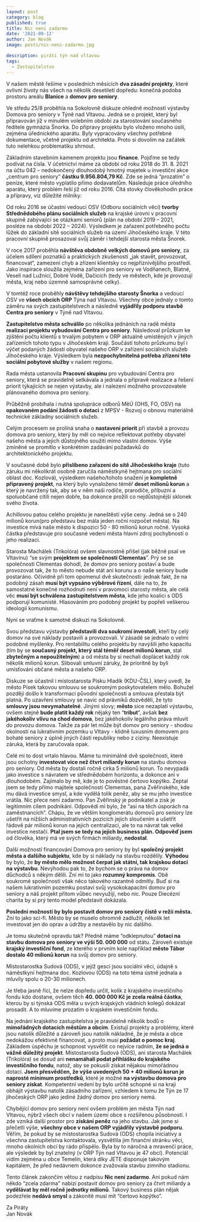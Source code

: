 ```yaml
---
layout: post
category: blog
published: true
title: Nic není zadarmo
date: '2021-09-12'
author: Jan Novák
image: posts/nic-neni-zadarmo.jpg

description: piráti týn nad vltavou
tags:
  - Zastupitelstvo
---
```

V našem městě řešíme v posledních měsících **dva zásadní projekty**, které ovlivní životy nás všech na několik desetiletí dopředu: konečná podoba prostoru areálu **Blanice** a **domov pro seniory**.

Ve středu 25/8 proběhla na Sokolovně diskuze ohledně možností výstavby Domova pro seniory v Týně nad Vltavou. Jedná se o projekt, který byl připravován již v minulém volebním období za starostování současného ředitele gymnázia Šnorka. Do přípravy projektu bylo vloženo mnoho úsilí, zejména úřednického aparátu. Byly vypracovány všechny potřebné dokumentace, včetně projektu od architekta. Proto si dovolím na začátek tuto nelehkou problematiku shrnout.

Základním stavebním kamenem projektu jsou **finance**. Pojďme se tedy podívat na čísla. V účetnictví máme za období od roku 2018 do 31. 8. 2021 na účtu 042 – nedokončený dlouhodobý hmotný majetek u investiční akce „centrum pro seniory“ **částku 9.956.804,79 Kč**. Zde se jedná “prozatím” o peníze, které město vyplatilo přímo dodavatelům. Následuje práce úředního aparátu, který problém řeší již od roku 2016. Čítá stovky člověkohodin práce a přípravy, viz důležité milníky:

Od roku 2016 se účastní vedoucí OSV (Odboru sociálních věcí) **tvorby Střednědobého plánu sociálních služeb** na krajské úrovni v pracovní skupině zabývající se otázkami seniorů (plán na období 2019 – 2021, posléze na období 2022 – 2024). Výsledkem je zařazení potřebného počtu lůžek do základní sítě sociálních služeb na území Jihočeského kraje. V této pracovní skupině prosazoval svůj záměr i tehdejší starosta města Šnorek.

V roce 2017 proběhla **návštěva obdobně velkých domovů pro seniory**, za účelem sdílení poznatků a praktických zkušeností „jak stavět, provozovat, financovat“, zamezení chyb a zřízení klientsky co nejpříznivějšího prostředí. Jako inspirace sloužila zejména zařízení  pro seniory ve Vodňanech, Blatné, Veselí nad Lužnicí, Dobré Vodě, Dačicích (tedy ve městech, kde je provozují města, kraj nebo územně samosprávné celky).

V tomtéž roce proběhly **návštěvy tehdejšího starosty Šnorka** a vedoucí OSV ve **všech obcích ORP** Týna nad Vltavou. Všechny obce jednaly o tomto záměru na svých zastupitelstvech a následně **vyjádřily podporu stavbě Centra pro seniory** v Týně nad Vltavou.

**Zastupitelstvo města schválilo** po několika jednáních na radě města **realizaci projektu vybudování Centra pro seniory**. Následoval průzkum ke zjištění počtu klientů s trvalým pobytem v ORP aktuálně umístěných v jiných zařízeních tohoto typu v Jihočeském kraji. Součástí tohoto průzkumu byl i výčet podaných žádostí obyvatel našeho ORP v zařízení sociálních služeb Jihočeského kraje. Výsledkem byla **nezpochybnitelná potřeba zřízení této sociální pobytové služby** v našem regionu.

Rada města ustanovila **Pracovní skupinu** pro vybudování Centra pro seniory, která se pravidelně setkávala a jednala o přípravě realizace a řešení priorit týkajících se nejen výstavby, ale i nalezení možného provozovatele plánovaného domova pro seniory.

Průběžně probíhala i nutná spolupráce odborů MěÚ (OHS, FO, OSV) na **opakovaném podání žádosti o dotaci** z MPSV - Rozvoj o obnovu materiálně technické základny sociálních služeb.

Celým procesem se prolíná snaha o **nastavení priorit** při stavbě a provozu domova pro seniory, který by měl co nejvíce reflektovat potřeby obyvatel našeho města a jejich důstojného soužití  mimo vlastní domov. Výše zmíněné se promítlo v konkrétním zadávání požadavků do architektonického projektu.

V současné době bylo **přislíbeno zařazení do sítě Jihočeského kraje** (tuto záruku mi několikrát osobně zaručila náměstkyně hejtmana pro sociální oblast doc. Kozlová), výsledkem našeho/tohoto snažení je **kompletně připravený projekt**, na který bylo vynaloženo téměř **deset milionů korun** a který je navržený tak, aby se v něm naši rodiče, prarodiče, příbuzní a spoluobčané cítili nejen dobře, ba dokonce prožili co nejdůstojnější sklonek svého života.

Achillovou patou celého projektu je naneštěstí výše ceny. Jedná se o 240 milionů korun(pro představu bez mála jeden roční rozpočet města). Na investice mívá naše město k dispozici 50 - 80 milionů korun ročně. Vysoká částka představuje pro současné vedení města hlavní zdroj pochybností o jeho realizaci.

Starosta Machálek (Trikolóra) ovšem slavnostně přišel (jak běžně psal ve Vltavínu) “se svým **projektem se společností Clementas**”. Prý se se společností Clementas dohodl, že domov pro seniory postaví a bude provozovat tak, že to město nebude stát ani korunu a o naše seniory bude postaráno. Očividně při tom opomenul dvě skutečnosti: jednak fakt, že na podobný zásah **musí být vypsáno výběrové řízení**, dále na to, že samostatné konečné rozhodnutí není v pravomoci starosty města, ale celá věc **musí být schválena zastupitelstvem města**, kde jeho koalici s ODS podporují komunisté. Hlasováním pro podobný projekt by popřeli veškerou ideologii komunismu.

Nyní se vraťme k samotné diskuzi na Sokolovně.

Svou představu výstavby **představili dva soukromí investoři**, kteří by celý domov na své náklady postavili a provozovali. V zásadě se jednalo o velmi podobné myšlenky. Pro rentabilitu celého projektu by navýšili jeho kapacitu (tím by se **současný projekt, který stál téměř deset milionů korun**, stal **zbytečným a nepoužitelným**) a od města by si nechali doplácet každý rok několik milionů korun. Slibovali smluvní záruky, že prioritně by byli umísťováni občané města a našeho ORP.

Diskuze se účastnil i místostarosta Písku Hladík (KDU-ČSL), který uvedl, že město Písek takovou smlouvu se soukromým poskytovatelem mělo. Bohužel později došlo k transformaci původní společnosti a smlouva přestala být platná. Po uzavření smlouvy se navíc od právníků dozvěděli, že tyto **smlouvy jsou nevymahatelné**. Jinými slovy; **město** sice nezaplatí výstavbu, ovšem stejně **bude platit každý rok** nějaký ten “**tribut**”, avšak **bez jakéhokoliv vlivu na chod domova**, bez jakéhokoliv legálního práva mluvit do provozu domova. Takže za pár let může být domov pro seniory - shodou okolností na lukrativním pozemku u Vltavy - klidně luxusním domovem pro bohaté seniory z úplně jiných částí republiky nebo z ciziny. Neexistuje záruka, která by zaručovala opak.

Celé mi to dost vrtalo hlavou. Máme tu minimálně dvě společnosti, které jsou ochotny **investovat více než čtvrt miliardy korun** na stavbu domova pro seniory. Od města by dostali ročně cirka 5 milionů korun. To nevypadá jako investice s návratem ve střednědobém horizontu, a dokonce ani v dlouhodobém. Zajímalo by mě, kde je to pověstné čertovo kopýtko. Zeptal jsem se tedy přímo majitele společnosti Clementas, pana Zvěřinského, kde mu dává investice smysl, a kde vydělá tolik peněz, aby se mu jeho investice vrátila. Nic přece není zadarmo. Pan Zvěřinský je podnikatel a zisk je legitimním cílem podnikání. Odpovědí mi bylo, že “asi na těch úsporách na zaměstnancích”. Chápu, že ve větším konglomerátu domovů pro seniory lze ušetřit na nižších administrativních pozicích jejich sloučením a ušetřit řádově pár milionů korun na jejich centralizaci, ale to na návrat tak velké investice nestačí. **Ptal jsem se tedy na jejich business plán. Odpověď jsem** od člověka, který má ve svých firmách miliardy, **nedostal**.

Další možností financování Domova pro seniory by byl **společný projekt města a dalšího subjektu**, kde by si náklady na stavbu rozdělily. **Výhodou** by bylo, že **by město mělo možnost čerpat jak státní, tak krajskou dotaci na výstavbu**. Nevýhodou pak to, že bychom se o práva na domov důchodců s někým dělili. Zní mi to jako **rozumný kompromis**. Obě soukromé společnosti však něco takového razantně odmítly. Buď si na našem lukrativním pozemku postaví svůj vysokokapacitní domov pro seniory a náš projekt přitom vůbec nevyužijí, nebo nic. Pouze Diecézní charita by si prý tento model představit dokázala.

**Poslední možností by bylo postavit domov pro seniory čistě v režii města.** Zní to jako sci-fi. Město by se muselo ohromně zadlužit, několik let investovat jen do oprav a údržby a nestavělo by nic dalšího.

Je tomu  skutečně opravdu tak? Předně máme “odklepnutou” **dotaci na stavbu domova pro seniory ve výši 50. 000 000** od státu. Zároveň existuje **krajský investiční fond**, ze kterého v prvním kole například **město Tábor dostalo 40 milionů korun** na svůj domov pro seniory.

Místostarostka Sudová (ODS), v jejíž gesci jsou sociální věci, údajně s náměstkyní hejtmana doc. Kozlovou (ODS) na toto téma ústně jednala a mluvily spolu o 20-30 milionech.

Je třeba jasně říci, že nelze dopředu určit, kolik z krajského investičního fondu kdo dostane, ovšem těch **40. 000 000 Kč je zcela reálná částka**, kterou by si týnská ODS měla u svých krajských vládních kolegů dokázat prosadit. A to mluvíme prozatím o krajském investičním fondu.

Na jednání krajského zastupitelstva je pravidelně několik bodů o **mimořádných dotacích městům a obcím**. Existují projekty a problémy, které jsou natolik důležité a zároveň jsou natolik nákladné, že je města a obce nedokážou efektivně financovat, a proto musí **požádat o pomoc kraj**. Základem úspěchu je schopnost vysvětlit co nejvíce radním, **že se jedná o vážně důležitý projekt**. Místostarosta Sudová (ODS), ani starosta Machálek (Trikolóra) se dosud ani **nenamáhali podat přihlášku do krajského investičního fondu**, natož, aby se pokusili získat nějakou mimořádnou dotaci. **Jsem přesvědčen, že výše uvedených 50 + 40 milionů korun je naprosté minimum prostředků**, které je možné **na výstavbu domova pro seniory získat**. Kompetentní vedení by bylo určitě schopné si na kraji obhájit  výstavbu natolik zásadního zařízení, vzhledem k tomu že Týn ze 17 jihočeských ORP jako jediné žádný domov pro seniory nemá.

 Chybějící domov pro seniory není ovšem problém jen města Týn nad Vltavou, nýbrž všech obcí v našem území obce s rozšířenou působností. I zde vzniká další prostor pro **získání peněz** na jeho stavbu. Jak jsme si přečetli výše, **všechny obce v našem ORP vyjádřily výstavbě podporu**. Věřím, že pokud by se místostarostka Sudová (ODS) chopila iniciativy a všechna zastupitelstva kontaktovala, vysvětlila jim finanční stránku věci, mnoho okolních obcí by rádo přispělo. Byla by to náročná a mravenčí práce, ale výsledek by byl znatelný (v ORP Týn nad Vltavou je 47 obcí). Potenciál vidím zejména u obce Temelín, která díky JETE disponuje takovým kapitálem, že před nedávnem dokonce zvažovala stavbu zimního stadionu.

Tento článek zakončím větou z nadpisu **Nic není zadarmo**. Ani pokud nám někdo “zcela zdarma” nabízí postavit domov pro seniory za čtvrt miliardy a **vydělávat by měl ročně jednotky milionů**. Takový business plán nějak podezřele **nedává smysl** a zákonitě musí mít “čertovo kopýtko”.

Za Piráty  
Jan Novák  
